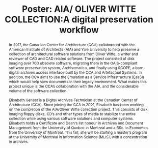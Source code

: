 ---
abstract: In 2017, the Canadian Center for Architecture (CCA) collaborated with the
  American Institute of Architects (AIA) and Yale University to help preserve a collection
  of architectural software solutions from Oliver Witte, a writer and reviewer of
  CAD and CAD related software. The project consisted of disk imaging over 700 obsolete
  software, migrating them in the OAIS-compliant software preservation system, Archivematica,
  and finally using SCOPE, a born-digital archives access interface built by the CCA
  and Artefactual Systems. In addition, the CCA aims to use the Emulation as a Service
  Infrastructure (EaaSI) which would help view documents in their legacy environment.
  What makes this project unique is the CCA’s collaboration with the AIA, and the
  considerable volume of the software collection.<br /><br />Elisabeth Genest is a
  Digital Archives Technician at the Canadian Center of Architecture (CCA). Since
  joining the CCA in 2021, Elisabeth has been working on the completion of the AIA/Oliver
  Witte collection project. This consists of disk imaging floppy disks, CD’s and other
  types of media to stabilize the entire collection while using various software solutions
  and computer systems.<br />Elisabeth holds a Certificate and Dean's list honour
  in Archives and Document Management from the University of Quebec in Montreal and
  a BSc. in Economics from the University of Montreal. This fall, she will be starting
  a master’s program at the University of Montreal in Information Science (MLIS),
  with a concentration in archives.<br />
creators:
- Genest, Elisabeth
date: null
document_url: https://az659834.vo.msecnd.net/eventsairwesteuprod/production-inconference-public/6fa2ccc3c7024d19a68a8a0d81c803db
grand_parent: iPRES
institutions:
- Canadian Centre for Architecture
keywords:
- preservation
- digital
- archives
- access
- eaasi
landing_page_url: null
language: eng
layout: publication
license: CC-BY 4.0 International
notes_url: null
parent: iPRES 2022
presentation_url: null
publication_type: poster
size: null
source_name: iPRES
title: 'Poster: AIA/ OLIVER WITTE COLLECTION:A digital preservation workflow'
year: 2022
---